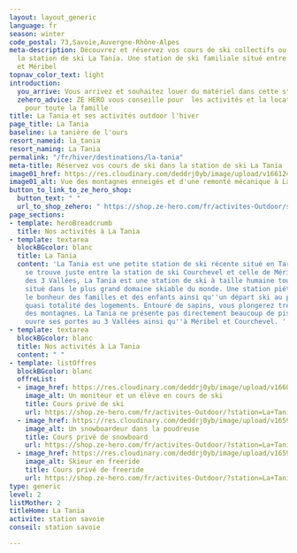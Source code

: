 ```yaml
---
layout: layout_generic
language: fr
season: winter
code_postal: 73,Savoie,Auvergne-Rhône-Alpes
meta-description: Découvrez et réservez vos cours de ski collectifs ou privés dans
  la station de ski La Tania. Une station de ski familiale situé entre Courchevel
  et Méribel
topnav_color_text: light
introduction:
  you_arrive: Vous arrivez et souhaitez louer du matériel dans cette station.
  zehero_advice: ZE HERO vous conseille pour  les activités et la location des équipements
    pour toute la famille
title: La Tania et ses activités outdoor l'hiver
page_title: La Tania
baseline: La tanière de l'ours
resort_nameid: la_tania
resort_naming: La Tania
permalink: "/fr/hiver/destinations/la-tania"
meta-title: Réservez vos cours de ski dans la station de ski La Tania
image01_href: https://res.cloudinary.com/deddrj0yb/image/upload/v1661248084/website/winter/amy-leigh-barnard-YDyXkq3eBGM-unsplash.jpg
image01_alt: Vue des montagnes enneigés et d'une remonté mécanique à La Tania
button_to_link_to_ze_hero_shop:
  button_text: " "
  url_to_shop_zehero: " https://shop.ze-hero.com/fr/activites-Outdoor/savoie/cours-de-ski-snowboard"
page_sections:
- template: heroBreadcrumb
  title: Nos activités à La Tania
- template: textarea
  blockBGcolor: blanc
  title: La Tania
  content: 'La Tania est une petite station de ski récente situé en Tarentaise. Elle
    se trouve juste entre la station de ski Courchevel et celle de Méribel. Au cœur
    des 3 Vallées, La Tania est une station de ski à taille humaine tout en étant
    situé dans le plus grand domaine skiable du monde. Une station piétonne qui fera
    le bonheur des familles et des enfants ainsi qu''un départ ski au pied pour la
    quasi totalité des logements. Entouré de sapins, vous plongerez très vite au cœur
    des montagnes. La Tania ne présente pas directement beaucoup de piste mais elle
    ouvre ses portes au 3 Vallées ainsi qu''à Méribel et Courchevel. '
- template: textarea
  blockBGcolor: blanc
  title: Nos activités à La Tania
  content: " "
- template: listOffres
  blockBGcolor: blanc
  offreList:
  - image_href: https://res.cloudinary.com/deddrj0yb/image/upload/v1660835039/website/winter/_S9C8489.jpg
    image_alt: Un moniteur et un élève en cours de ski
    title: Cours privé de ski
    url: https://shop.ze-hero.com/fr/activites-Outdoor/?station=La+Tania&calessonstype=all&catypegenderlistsummer=all&calessonsactivitytype=Ski&start-date=
  - image_href: https://res.cloudinary.com/deddrj0yb/image/upload/v1659001478/website/winter/VT_1207.jpg
    image_alt: Un snowboardeur dans la poudreuse
    title: Cours privé de snowboard
    url: https://shop.ze-hero.com/fr/activites-Outdoor/?station=La+Tania&calessonstype=all&catypegenderlistsummer=all&calessonsactivitytype=Snowboard&start-date=
  - image_href: https://res.cloudinary.com/deddrj0yb/image/upload/v1659001495/website/winter/A04-13-113.jpg
    image_alt: Skieur en freeride
    title: Cours privé de freeride
    url: https://shop.ze-hero.com/fr/activites-Outdoor/?station=La+Tania&calessonstype=all&catypegenderlistsummer=all&calessonsactivitytype=Ski&start-date=
type: generic
level: 2
listMother: 2
titleHome: La Tania
activite: station savoie
conseil: station savoie

---
```


